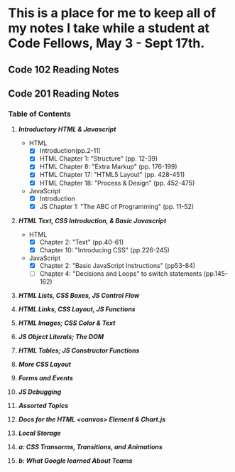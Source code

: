 # This is a place for me to keep all of my notes I take while a student at Code Fellows, May 3 - Sept 17th.

## Code 102 Reading Notes

## Code 201 Reading Notes
### Table of Contents
1. ***Introductory HTML & Javascript***

    - HTML
        - [x] Introduction(pp.2-11)
        - [x] HTML Chapter 1: "Structure" (pp. 12-39)
        - [x] HTML Chapter 8: "Extra Markup" (pp. 176-199)
        - [x] HTML Chapter 17: "HTML5 Layout" (pp. 428-451)
        - [x] HTML Chapter 18: "Process & Design" (pp. 452-475)
    - JavaScript
        - [x] Introduction
        - [x] JS Chapter 1: "The ABC of Programming" (pp. 11-52)
2. ***HTML Text, CSS Introduction, & Basic Javascript***

    - HTML
        - [x] Chapter 2: "Text" (pp.40-61)
        - [x] Chapter 10: "Introducing CSS" (pp.226-245)
    - JavaScript
        - [x] Chapter 2: "Basic JavaScript Instructions" (pp53-84)
        - [ ] Chapter 4: "Decisions and Loops" to switch statements (pp.145-162)
3. ***HTML Lists, CSS Boxes, JS Control Flow***
4. ***HTML Links, CSS Layout, JS Functions***
5. ***HTML Images; CSS Color & Text***
6. ***JS Object Literals; The DOM***
7. ***HTML Tables; JS Constructor Functions***
8. ***More CSS Layout***
9. ***Forms and Events***
10. ***JS Debugging***
11. ***Assorted Topics***
12. ***Docs for the HTML \<canvas\> Element & Chart.js***
13. ***Local Storage***
14. ***a: CSS Transorms, Transitions, and Animations***
14. ***b: What Google learned About Teams***
